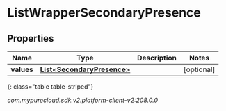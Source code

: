 # ListWrapperSecondaryPresence


## Properties

| Name | Type | Description | Notes |
| ------------ | ------------- | ------------- | ------------- |
| **values** | [**List&lt;SecondaryPresence&gt;**](SecondaryPresence) |  |  [optional] |
{: class="table table-striped"}




_com.mypurecloud.sdk.v2:platform-client-v2:208.0.0_
